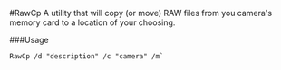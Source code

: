 ﻿#RawCp
A utility that will copy (or move) RAW files from you camera's memory card to a location of your choosing.

###Usage
```
RawCp /d "description" /c "camera" /m`
```

